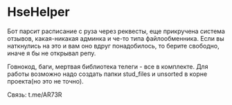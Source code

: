 # HseHelper

Бот парсит расписание с руза через реквесты, еще прикручена система отзывов, какая-никакая админка и че-то типа файлообменника. Если вы наткнулись на это и вам оно вдруг понадобилось, то берите свободно, иначе я бы не открывал репу.

Говнокод, баги, мертвая библиотека телеги - все в комплекте. Для работы возможно надо создать папки stud_files и unsorted в корне проекта(но это не точно).

Связь: t.me/AR73R
